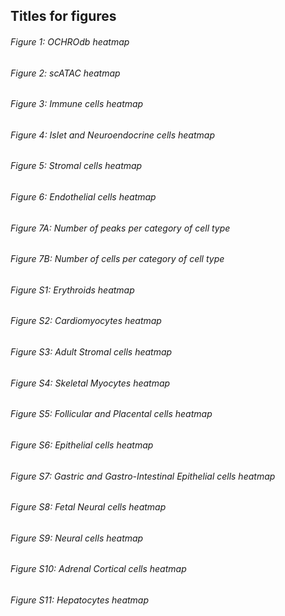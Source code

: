 ## Titles for figures

###### Figure 1:   OCHROdb heatmap <br/>
###### Figure 2:   scATAC heatmap<br/>
###### Figure 3:   Immune cells heatmap<br/>
###### Figure 4:   Islet and Neuroendocrine cells heatmap<br/>
###### Figure 5:   Stromal cells heatmap<br/>
###### Figure 6:   Endothelial cells heatmap<br/>
###### Figure 7A:  Number of peaks per category of cell type <br/>
###### Figure 7B:  Number of cells per category of cell type <br/>
###### Figure S1:  Erythroids heatmap<br/>
###### Figure S2:  Cardiomyocytes heatmap<br/>
###### Figure S3:  Adult Stromal cells heatmap<br/>
###### Figure S4:  Skeletal Myocytes heatmap<br/>
###### Figure S5:  Follicular and Placental cells heatmap<br/>
###### Figure S6:  Epithelial cells heatmap<br/>
###### Figure S7:  Gastric and Gastro-Intestinal Epithelial cells heatmap<br/>
###### Figure S8:  Fetal Neural cells heatmap<br/>
###### Figure S9:  Neural cells heatmap<br/>
###### Figure S10: Adrenal Cortical cells heatmap<br/>
###### Figure S11: Hepatocytes heatmap<br/>
